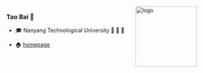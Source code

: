 <!--
**tao-bai/tao-bai** is a ✨ _special_ ✨ repository because its `README.md` (this file) appears on your GitHub profile.

Here are some ideas to get you started:

- 🔭 I’m currently working on ...
- 🌱 I’m currently learning ...
- 👯 I’m looking to collaborate on ...
- 🤔 I’m looking for help with ...
- 💬 Ask me about ...
- 📫 How to reach me: ...
- 😄 Pronouns: ...
- ⚡ Fun fact: ...
-->
<img src="https://github-readme-stats.vercel.app/api?username=tao-bai&show_icons=true" alt="logo" height="160" align="right" style="margin: 5px; margin-bottom: 20px;" />

### Tao Bai :rocket:

- :mortar_board: Nanyang Technological University :palm_tree: :palm_tree: :palm_tree:

- :house: [homepage](https://tao-bai.github.io/)
